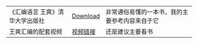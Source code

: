 <table>
  <tr>
    <td>《汇编语言 王爽》清华大学出版社</td>
    <td><a href="/x86汇编/ref/汇编语言王爽.pdf" download>Download</a></td>
    <td>非常通俗易懂的一本书，我的主要参考内容来自于它</td>
  </tr>
  <tr>
    <td>王爽汇编的配套视频 </td>
    <td><a href="https://www.bilibili.com/video/BV1Wu411B72F/?spm_id_from=333.999.0.0&vd_source=53f732274c777d5a1811d5760743f4ff">视频链接</a></td>
    <td>还是建议主要看书</td>
  </tr>
</table>
